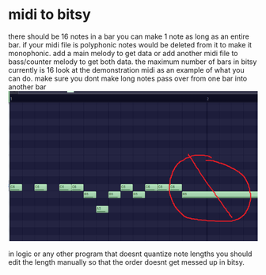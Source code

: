 # midi to bitsy
there should be 16 notes in a bar you can make 1 note as long as an entire bar. if your midi file is polyphonic notes would be deleted from it to make it monophonic. add a main melody to get data or add another midi file to bass/counter melody to get both data.
the maximum number of bars in bitsy currently is 16 
look at the demonstration midi as an example of what you can do. make sure you dont make long notes pass over from one bar into another bar
![alt text](dontdothis.png "midi")

in logic or any other program that doesnt quantize note lengths you should edit the length manually so that the order doesnt get messed up in bitsy. 


